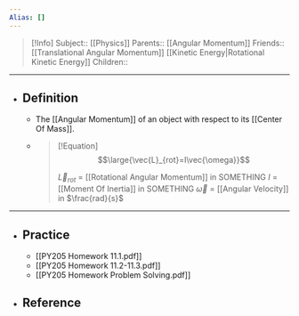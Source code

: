 ```yaml
---
Alias: []
---
```

> [!Info]
> Subject:: [[Physics]]
> Parents:: [[Angular Momentum]]
> Friends:: [[Translational Angular Momentum]] [[Kinetic Energy|Rotational Kinetic Energy]]
> Children:: 
---
- ## Definition
	- The [[Angular Momentum]] of an object with respect to its [[Center Of Mass]].
	- > [!Equation]
	  > $$\large{\vec{L}_{rot}=I\vec{\omega}}$$
	  > 
	  > $\vec{L}_{rot}$ = [[Rotational Angular Momentum]] in SOMETHING
	  > $I$ = [[Moment Of Inertia]] in SOMETHING
	  > $\vec{\omega}$ = [[Angular Velocity]] in $\frac{rad}{s}$
---
- ## Practice
	- [[PY205 Homework 11.1.pdf]]
	- [[PY205 Homework 11.2-11.3.pdf]]
	- [[PY205 Homework Problem Solving.pdf]]
- ## Reference
